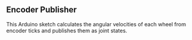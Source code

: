 ## Encoder Publisher

This Arduino sketch calculates the angular velocities of each wheel from encoder ticks and publishes them as joint states.
